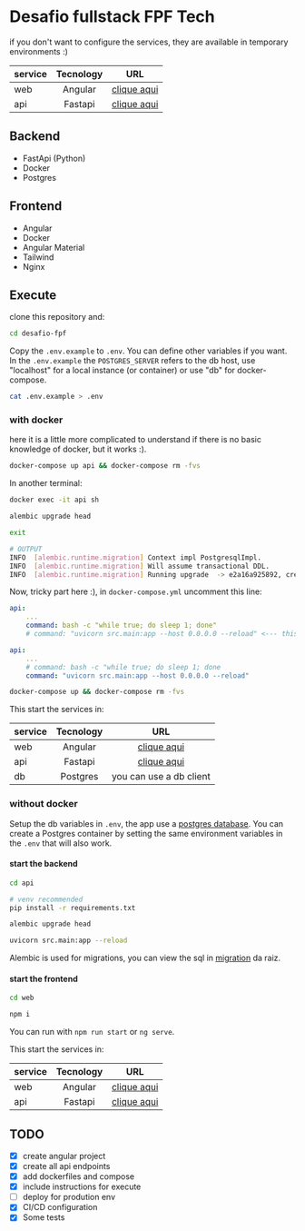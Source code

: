 # Desafio fullstack FPF Tech

if you don't want to configure the services, they are available in temporary environments :)

| service | Tecnology |                        URL                         |
| ------- | :-------: | :------------------------------------------------: |
| web     |  Angular  |    [clique aqui](https://fpf-frontend.web.app)     |
| api     |  Fastapi  | [clique aqui](https://crud-fpf.herokuapp.com/docs) |

## Backend

- FastApi (Python)
- Docker
- Postgres

## Frontend

- Angular
- Docker
- Angular Material
- Tailwind
- Nginx

## Execute

clone this repository and:

```bash
cd desafio-fpf
```

Copy the `.env.example` to `.env`. You can define other variables if you want.
In the `.env.example` the `POSTGRES_SERVER` refers to the db host, use "localhost" for a local instance (or container) or use "db" for docker-compose.

```bash
cat .env.example > .env
```

### with docker

here it is a little more complicated to understand if there is no basic knowledge of docker, but it works :).

```bash
docker-compose up api && docker-compose rm -fvs
```

In another terminal:

```bash
docker exec -it api sh

alembic upgrade head

exit
```

```bash
# OUTPUT
INFO  [alembic.runtime.migration] Context impl PostgresqlImpl.
INFO  [alembic.runtime.migration] Will assume transactional DDL.
INFO  [alembic.runtime.migration] Running upgrade  -> e2a16a925892, create product table
```

Now, tricky part here :), in `docker-compose.yml` uncomment this line:

```yml
api:
    ...
    command: bash -c "while true; do sleep 1; done"
    # command: "uvicorn src.main:app --host 0.0.0.0 --reload" <--- this line
```

```yml
api:
    ...
    # command: bash -c "while true; do sleep 1; done
    command: "uvicorn src.main:app --host 0.0.0.0 --reload"
```

```bash
docker-compose up && docker-compose rm -fvs
```

This start the services in:

| service | Tecnology |                    URL                    |
| ------- | :-------: | :---------------------------------------: |
| web     |  Angular  |      [clique aqui](http://localhost)      |
| api     |  Fastapi  | [clique aqui](http://localhost:8000/docs) |
| db      | Postgres  |          you can use a db client          |

### without docker

Setup the db variables in `.env`, the app use a [postgres database](https://www.postgresql.org/). You can create a Postgres container by setting the same environment variables in the `.env` that will also work.

#### start the backend

```bash
cd api

# venv recommended
pip install -r requirements.txt

alembic upgrade head

uvicorn src.main:app --reload
```

Alembic is used for migrations, you can view the sql in [migration](https://github.com/willidert/desafio-fpf/api/migration.sql) da raiz.

#### start the frontend

```bash
cd web

npm i
```

You can run with `npm run start` or `ng serve`.

This start the services in:

| service | Tecnology |                    URL                    |
| ------- | :-------: | :---------------------------------------: |
| web     |  Angular  |   [clique aqui](http://localhost:4200)    |
| api     |  Fastapi  | [clique aqui](http://localhost:8000/docs) |

## TODO

- [x] create angular project
- [x] create all api endpoints
- [x] add dockerfiles and compose
- [x] include instructions for execute
- [ ] deploy for prodution env
- [x] CI/CD configuration
- [x] Some tests
